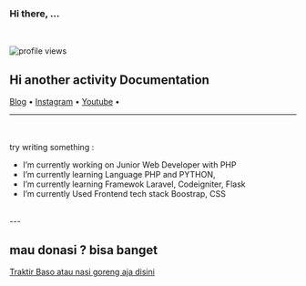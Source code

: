 ### Hi there, ...
<br>

<!--
**naagaraa/naagaraa** is a ✨ _special_ ✨ repository because its `README.md` (this file) appears on your GitHub profile.

Here are some ideas to get you started:

- 🔭 I’m currently working on ...
- 🌱 I’m currently learning ...
- 👯 I’m looking to collaborate on ...
- 🤔 I’m looking for help with ...
- 💬 Ask me about ...
- 📫 How to reach me: ...
- 😄 Pronouns: ...
- ⚡ Fun fact: ...
-->

<p align="left">
    <img src="https://gpvc.arturio.dev/naagaraa" alt="profile views">
</p>

## Hi another activity Documentation
<p align="left">
  <a href="http://journey.nagara.my.id/">Blog</a> •
  <a href="https://www.instagram.com/naagaraa/">Instagram</a> •
  <a href="https://www.youtube.com/channel/UCYsZhw6Mlk23Q-nUPP9t1YA">Youtube</a> •
</p>

---
<br><br>
try writing something :

-  I’m currently working on Junior Web Developer with PHP
-  I’m currently learning Language PHP and PYTHON, 
-  I’m currently learning Framewok Laravel, Codeigniter, Flask 
-  I’m currently Used Frontend tech stack Boostrap, CSS 

<br>
---

<br>

## mau donasi ? bisa banget
<p align=left>
    <a href="https://saweria.co/naagaraa">Traktir Baso atau nasi goreng aja disini</a> 
</p>